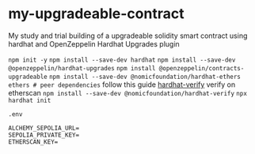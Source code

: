# my-upgradeable-contract
My study and trial building of a upgradeable solidity smart contract using hardhat and OpenZeppelin Hardhat Upgrades plugin

`npm init -y`
`npm install --save-dev hardhat`
`npm install --save-dev @openzeppelin/hardhat-upgrades`
`npm install @openzeppelin/contracts-upgradeable`
`npm install --save-dev @nomicfoundation/hardhat-ethers ethers # peer dependencies`
follow this guide [hardhat-verify](https://hardhat.org/hardhat-runner/plugins/nomicfoundation-hardhat-verify)
verify on etherscan `npm install --save-dev @nomicfoundation/hardhat-verify`
`npx hardhat init`

`.env`
```
ALCHEMY_SEPOLIA_URL=
SEPOLIA_PRIVATE_KEY=
ETHERSCAN_KEY=
```